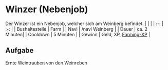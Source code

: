 # Winzer (Nebenjob)
Der Winzer ist ein Nebenjob, welcher sich am Weinberg befindet. 
| <!-- --> | <!-- --> |
| :-: | :-: |
| Bushaltestelle | Farm |
| Navi | /navi Weinberg |
| Dauer | ca. 2 Minuten|
| Cooldown | 5 Minuten |
| Gewinn | Geld, XP, [Farming-XP](/pages/skills/farming.md) |


## Aufgabe
Ernte Weintrauben von den Weinreben
